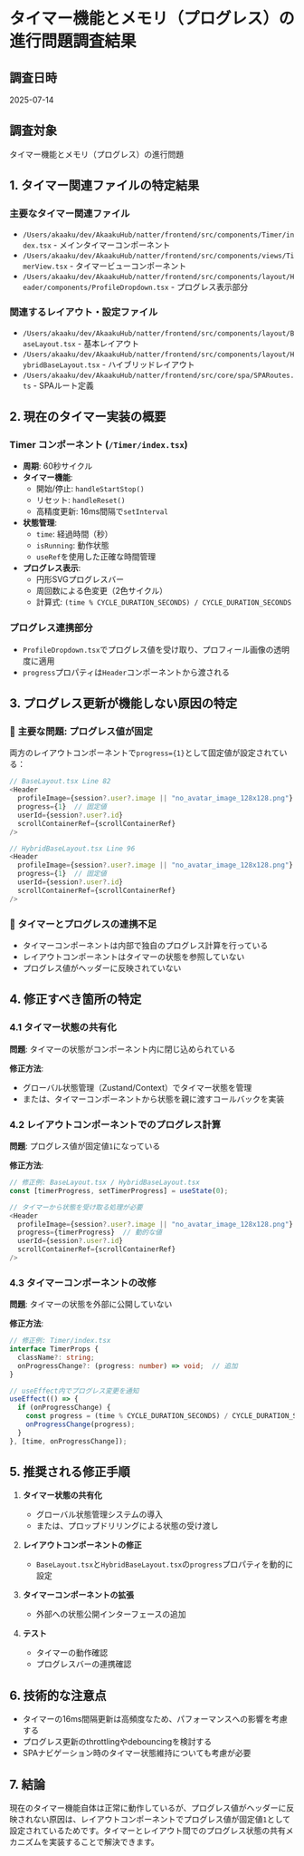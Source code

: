 # タイマー機能とメモリ（プログレス）の進行問題調査結果

## 調査日時
2025-07-14

## 調査対象
タイマー機能とメモリ（プログレス）の進行問題

## 1. タイマー関連ファイルの特定結果

### 主要なタイマー関連ファイル
- `/Users/akaaku/dev/AkaakuHub/natter/frontend/src/components/Timer/index.tsx` - メインタイマーコンポーネント
- `/Users/akaaku/dev/AkaakuHub/natter/frontend/src/components/views/TimerView.tsx` - タイマービューコンポーネント
- `/Users/akaaku/dev/AkaakuHub/natter/frontend/src/components/layout/Header/components/ProfileDropdown.tsx` - プログレス表示部分

### 関連するレイアウト・設定ファイル
- `/Users/akaaku/dev/AkaakuHub/natter/frontend/src/components/layout/BaseLayout.tsx` - 基本レイアウト
- `/Users/akaaku/dev/AkaakuHub/natter/frontend/src/components/layout/HybridBaseLayout.tsx` - ハイブリッドレイアウト
- `/Users/akaaku/dev/AkaakuHub/natter/frontend/src/core/spa/SPARoutes.ts` - SPAルート定義

## 2. 現在のタイマー実装の概要

### Timer コンポーネント (`/Timer/index.tsx`)
- **周期**: 60秒サイクル
- **タイマー機能**: 
  - 開始/停止: `handleStartStop()`
  - リセット: `handleReset()`
  - 高精度更新: 16ms間隔で`setInterval`
- **状態管理**: 
  - `time`: 経過時間（秒）
  - `isRunning`: 動作状態
  - `useRef`を使用した正確な時間管理
- **プログレス表示**: 
  - 円形SVGプログレスバー
  - 周回数による色変更（2色サイクル）
  - 計算式: `(time % CYCLE_DURATION_SECONDS) / CYCLE_DURATION_SECONDS`

### プログレス連携部分
- `ProfileDropdown.tsx`でプログレス値を受け取り、プロフィール画像の透明度に適用
- `progress`プロパティは`Header`コンポーネントから渡される

## 3. プログレス更新が機能しない原因の特定

### 🔴 **主要な問題: プログレス値が固定**
両方のレイアウトコンポーネントで`progress={1}`として固定値が設定されている：

```typescript
// BaseLayout.tsx Line 82
<Header
  profileImage={session?.user?.image || "no_avatar_image_128x128.png"}
  progress={1}  // 固定値
  userId={session?.user?.id}
  scrollContainerRef={scrollContainerRef}
/>

// HybridBaseLayout.tsx Line 96
<Header
  profileImage={session?.user?.image || "no_avatar_image_128x128.png"}
  progress={1}  // 固定値
  userId={session?.user?.id}
  scrollContainerRef={scrollContainerRef}
/>
```

### 🔴 **タイマーとプログレスの連携不足**
- タイマーコンポーネントは内部で独自のプログレス計算を行っている
- レイアウトコンポーネントはタイマーの状態を参照していない
- プログレス値がヘッダーに反映されていない

## 4. 修正すべき箇所の特定

### 4.1 タイマー状態の共有化
**問題**: タイマーの状態がコンポーネント内に閉じ込められている

**修正方法**:
- グローバル状態管理（Zustand/Context）でタイマー状態を管理
- または、タイマーコンポーネントから状態を親に渡すコールバックを実装

### 4.2 レイアウトコンポーネントでのプログレス計算
**問題**: プログレス値が固定値`1`になっている

**修正方法**:
```typescript
// 修正例: BaseLayout.tsx / HybridBaseLayout.tsx
const [timerProgress, setTimerProgress] = useState(0);

// タイマーから状態を受け取る処理が必要
<Header
  profileImage={session?.user?.image || "no_avatar_image_128x128.png"}
  progress={timerProgress}  // 動的な値
  userId={session?.user?.id}
  scrollContainerRef={scrollContainerRef}
/>
```

### 4.3 タイマーコンポーネントの改修
**問題**: タイマーの状態を外部に公開していない

**修正方法**:
```typescript
// 修正例: Timer/index.tsx
interface TimerProps {
  className?: string;
  onProgressChange?: (progress: number) => void;  // 追加
}

// useEffect内でプログレス変更を通知
useEffect(() => {
  if (onProgressChange) {
    const progress = (time % CYCLE_DURATION_SECONDS) / CYCLE_DURATION_SECONDS;
    onProgressChange(progress);
  }
}, [time, onProgressChange]);
```

## 5. 推奨される修正手順

1. **タイマー状態の共有化**
   - グローバル状態管理システムの導入
   - または、プロップドリリングによる状態の受け渡し

2. **レイアウトコンポーネントの修正**
   - `BaseLayout.tsx`と`HybridBaseLayout.tsx`の`progress`プロパティを動的に設定

3. **タイマーコンポーネントの拡張**
   - 外部への状態公開インターフェースの追加

4. **テスト**
   - タイマーの動作確認
   - プログレスバーの連携確認

## 6. 技術的な注意点

- タイマーの16ms間隔更新は高頻度なため、パフォーマンスへの影響を考慮する
- プログレス更新のthrottlingやdebouncingを検討する
- SPAナビゲーション時のタイマー状態維持についても考慮が必要

## 7. 結論

現在のタイマー機能自体は正常に動作しているが、プログレス値がヘッダーに反映されない原因は、レイアウトコンポーネントでプログレス値が固定値`1`として設定されているためです。タイマーとレイアウト間でのプログレス状態の共有メカニズムを実装することで解決できます。